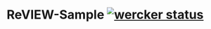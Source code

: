 # ReVIEW-Sample [![wercker status](https://app.wercker.com/status/242a4767e61f97b7066f4f9ee076a8b5/s/master "wercker status")](https://app.wercker.com/project/byKey/242a4767e61f97b7066f4f9ee076a8b5)
